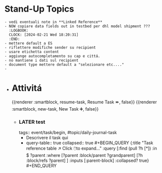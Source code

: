 # Stand-Up Topics
	- vedi eventuali note in **Linked Reference**
	- NOW copiare data fields out in testbed per dhl model shipment ???
	  :LOGBOOK:
	  CLOCK: [2024-02-21 Wed 18:20:31]
	  :END:
	- mettere default a ES
	- riflettere modifiche sender su recipient
	- usare etichetta content
	- aggiunge autocompletamento su cap e cittá.
	- no mantiene i dati sul recipient
	- document type mettere default a "selezionare etc...."
	-
- # Attivitá
  {{renderer :smartblock, resume-task, Resume Task ⏩️, false}} {{renderer :smartblock, new-task, New Task ➕, false}}
	- ### LATER test
	  tags:: event/task/begin, #topic/daily-journal-task
		- Descrivere il task qui
		- query-table:: true
		  collapsed:: true
		  #+BEGIN_QUERY
		  {:title "Task reference table ↗️ Click 🖱️to expand..." :query [:find (pull ?h [*])
		      :in $ ?parent
		      :where
		      [?parent :block/parent ?grandparent]
		      [?h :block/refs ?parent]
		  ]
		  :inputs [:parent-block]
		  :collapsed? true}
		  #+END_QUERY